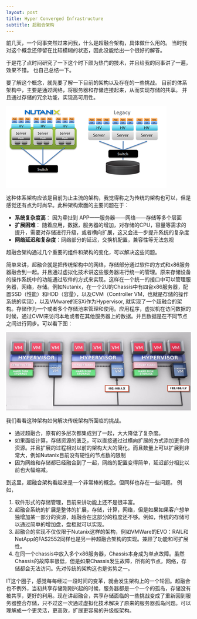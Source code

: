 ```yaml
---
layout: post
title: Hyper Converged Infrastructure
subtitle: 超融合架构
---
```


前几天，一个同事突然过来问我，什么是超融合架构，具体做什么用的。
当时我对这个概念还停留在比较模糊的状态，因此没能给出一个很好的解答。

于是花了点时间研究了一下这个时下颇为热门的技术，并且给我的同事讲了一遍，效果不错。
也自己总结一下。

要了解这个概念，就先要了解一下目前的架构以及存在的一些挑战。
目前的体系架构中，主要是通过网络，将服务器和存储连接起来，从而实现存储的共享。
并且通过存储的冗余功能，实现高可用性。

![image](/img/6164530.png)

这种体系架构应该是目前为止主流的架构，我觉得称之为传统的架构也可以，但是感觉还有点为时尚早。此种架构索面的主要问题在于：

* **系统复杂度高**： 因为牵扯到 APP——服务器——网络——存储等多个层面
* **扩展困难**： 随着应用，数据，服务器的增加，对存储的CPU，容量等需求的提升，需要对存储进行升级，或者横向扩展，这又会进一步提升系统的复杂度
* **网络延迟和复杂度**：网络部分的延迟，交换机配置，兼容性等无法忽视

超融合架构通过几个重要的组件和架构的变化，可以解决这些问题。

简单来讲，超融合就是把传统架构中的网络，存储部分通过软件的方式和x86服务器融合到一起。并且通过虚拟化技术讲这些服务器进行统一的管理。原来存储设备的操作系统中的功能通过软件的方式来实现。这样在一个统一的接口中可以管理服务器，网络，存储。例如Nutanix，在一个2U的Chassis中有四台x86服务器，配置SSD（性能）和HDD（容量），以及CVM（Controller VM，也就是存储的操作系统的实现），以及VMware的ESXi作为Hypervisor, 就实现了一个超融合的架构。存储作为一个或者多个存储池来管理和使用。应用程序，虚拟机在访问数据的时候，通过CVM来访问本地或者在其他服务器上的数据。并且数据是在不同节点之间进行同步。可以看下图：

![image](/img/NutanixHostIsolation.jpg)

我们看看这种架构如何解决传统架构所面临的挑战。

* 通过超融合，原有的多层次都集成到了一起，大大降低了复杂度。
* 如果面临计算，存储资源的匮乏，可以直接通过过横向扩展的方式添加更多的资源。并且扩展的过程相对以前的架构大大的简化。而且数量上可以扩展到非常大，例如Nutanix目前没有硬性的节点数的限制
* 因为网络和存储都已经融合到了一起，网络的配置变得简单，延迟部分相比以前也大幅缩减。

到这里，超融合架构看起来是一个非常棒的概念。但同样也存在一些问题。
例如，

1. 软件形式的存储管理，目前来讲功能上还不是很丰富。
2. 超融合系统的扩展是整体的扩展，存储，计算，网络，但是如果如果客户想单独增加某一部分的资源，超融合在这部分的粒度还不够。例如，传统的存储可以通过简单的增加盘，盘柜就可以实现。
3. 超融合的实现不仅仅限于Nutanix这样的架构，例如VMWare的EVO：RAIL和NetApp的FAS2552同样也是另一种超融合架构的实现。兼顾了功能和可扩展性。
4. 在同一个chassis中放入多个x86服务器，Chassis本身成为单点故障。虽然Chassis的故障率很低，但是如果Chassis发生故障，所有的节点，网络，存储都会无法访问。先对传统的架构这也是劣势之一。

IT这个圈子，感觉每每经过一段时间的变革，就会发生架构上的一个轮回。超融合也不例外，当初共享存储刚刚兴起的时候，服务器都是一个一个的孤岛，存储没有被共享，更好的利用。现在讲超融合，共享存储面临的一些挑战变成了重新回到服务器整合存储，只不过这一次通过虚拟化技术解决了原来的服务器孤岛问题。可以理解成一个更灵活，更高效，扩展更容易的升级版架构。



